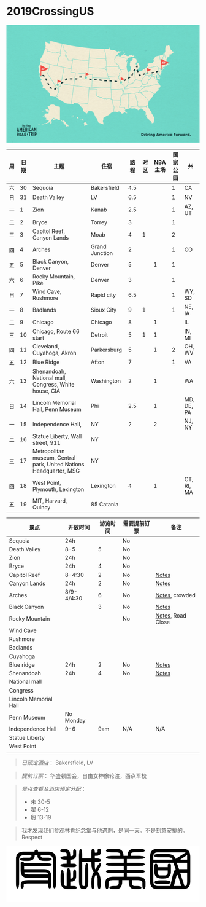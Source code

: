 # 2019CrossingUS

![alt text](resources/NART_Podcast-03.png)

|周|日期|主题|住宿|路程|时区|NBA主场|国家公园|州|
|--|---|----|---|---|----|-------|------|--|
|六|30|Sequoia|Bakersfield|4.5|||1|CA|
|日|31|Death Valley|LV|6.5|||1|NV|
|一|1|Zion|Kanab|2.5|||1|AZ, UT|
|二|2|Bryce|Torrey|3|||1||
|三|3|Capitol Reef, Canyon Lands|Moab|4|1||2||
|四|4|Arches|Grand Junction|2|||1|CO|
|五|5|Black Canyon, Denver|Denver|5||1|1||
|六|6|Rocky Mountain, Pike|Denver|3|||1||
|日|7|Wind Cave, Rushmore|Rapid city|6.5|||1|WY, SD|
|一|8|Badlands|Sioux City|9|1||1|NE, IA|
|二|9|Chicago|Chicago|8||1||IL|
|三|10|Chicago, Route 66 start|Detroit|5|1|1||IN, MI|
|四|11|Cleveland, Cuyahoga, Akron|Parkersburg|5||1|2|OH, WV|
|五|12|Blue Ridge|Afton|7|||1|VA|
|六|13|Shenandoah, National mall, Congress, White house, CIA|Washington|2||1||WA|
|日|14|Lincoln Memorial Hall, Penn Museum|Phi|2.5||1||MD, DE, PA|
|一|15|Independence Hall, |NY|2||2||NJ, NY|
|二|16|Statue Liberty, Wall street, 911|NY||||||
|三|17|Metropolitan museum, Central park, United Nations Headquarter, MSG|NY||||||
|四|18|West Point, Plymouth, Lexington|Lexington|4||1||CT, RI, MA|
|五|19|MIT, Harvard, Quincy|85 Catania||||||


|景点|开放时间|游览时间|需要提前订票|备注|
|--|---|----|---|-|
|Sequoia|24h||No||
|Death Valley|8-5|5|No||
|Zion|24h||No||
|Bryce|24h|4|No||
|Capitol Reef|8-4:30|2|No|[Notes](http://www.meilvtong.com/viewthread.php?tid=192)|
|Canyon Lands|24h|2|No|[Notes](http://www.meilvtong.com/viewthread.php?tid=170)|
|Arches|8/9-4/4:30|6|No|[Notes](http://www.meilvtong.com/viewthread.php?tid=8), crowded|
|Black Canyon||3|No|[Notes](http://travel.sina.com/article/toutiao/2309404060995399098072)|
|Rocky Mountain|||No|[Notes](http://www.meilvtong.com/viewthread.php?tid=175), Road Close|
|Wind Cave|||||
|Rushmore|||||
|Badlands|||||
|Cuyahoga|||||
|Blue ridge|24h|2|No|[Notes](http://www.meilvtong.com/viewthread.php?tid=427)|
|Shenandoah|24h|4|No|[Notes](http://www.meilvtong.com/viewthread.php?tid=188)|
|National mall|||||
|Congress|||||
|Lincoln Memorial Hall|||||
|Penn Museum|No Monday||||
|Independence Hall|9-6|9am|N/A|N/A|
|Statue Liberty|||||
|West Point|||||
||||||






> *已预定酒店*：
> Bakersfield, LV

> *提前订票*：
> 华盛顿国会，自由女神像轮渡，西点军校

> *景点查看及酒店预定分配*：
> * 朱 30-5
> * 翟 6-12
> * 殷 13-19


> 我才发现我们参观林肯纪念堂与他遇刺，是同一天。不是刻意安排的。Respect


![alt text](resources/title.png)
